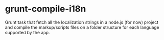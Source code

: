 grunt-compile-i18n
==================

Grunt task that fetch all the localization strings in a node.js (for now) project and compile the markup/scripts files on a folder structure for each language supported by the app.
